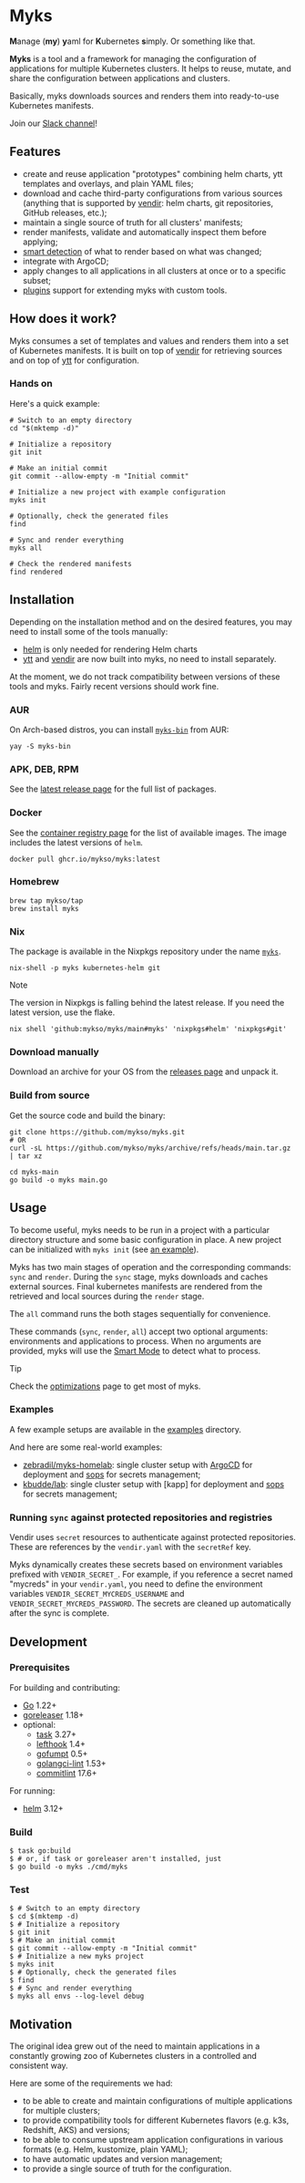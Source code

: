 # Myks

**M**anage (**my**) **y**aml for **K**ubernetes **s**imply. Or something like
that.

**Myks** is a tool and a framework for managing the configuration of
applications for multiple Kubernetes clusters. It helps to reuse, mutate, and
share the configuration between applications and clusters.

Basically, myks downloads sources and renders them into ready-to-use Kubernetes
manifests.

Join our [Slack channel](https://kubernetes.slack.com/archives/C06BVDBHZC2)!

## Features

- create and reuse application "prototypes" combining helm charts, ytt templates
  and overlays, and plain YAML files;
- download and cache third-party configurations from various sources (anything
  that is supported by [vendir]: helm charts, git repositories, GitHub releases,
  etc.);
- maintain a single source of truth for all clusters' manifests;
- render manifests, validate and automatically inspect them before applying;
- [smart detection](/docs/smart-mode.md) of what to render based on what was
  changed;
- integrate with ArgoCD;
- apply changes to all applications in all clusters at once or to a specific
  subset;
- [plugins](/docs/plugins.md) support for extending myks with custom tools.

## How does it work?

Myks consumes a set of templates and values and renders them into a set of
Kubernetes manifests. It is built on top of [vendir] for retrieving sources and
on top of [ytt] for configuration.

### Hands on

Here's a quick example:

```shell
# Switch to an empty directory
cd "$(mktemp -d)"

# Initialize a repository
git init

# Make an initial commit
git commit --allow-empty -m "Initial commit"

# Initialize a new project with example configuration
myks init

# Optionally, check the generated files
find

# Sync and render everything
myks all

# Check the rendered manifests
find rendered
```

## Installation

Depending on the installation method and on the desired features, you may need
to install some of the tools manually:

- [helm] is only needed for rendering Helm charts
- [ytt] and [vendir] are now built into myks, no need to install separately.

At the moment, we do not track compatibility between versions of these tools and
myks. Fairly recent versions should work fine.

### AUR

On Arch-based distros, you can install
[`myks-bin`](https://aur.archlinux.org/packages/myks-bin/) from AUR:

```shell
yay -S myks-bin
```

### APK, DEB, RPM

See the [latest release page](https://github.com/mykso/myks/releases/latest) for
the full list of packages.

### Docker

See the
[container registry page](https://github.com/mykso/myks/pkgs/container/myks) for
the list of available images. The image includes the latest versions of `helm`.

```shell
docker pull ghcr.io/mykso/myks:latest
```

### Homebrew

```
brew tap mykso/tap
brew install myks
```

### Nix

The package is available in the Nixpkgs repository under the name
[`myks`](https://search.nixos.org/packages?channel=unstable&show=myks&from=0&size=50&sort=relevance&type=packages&query=myks).

```
nix-shell -p myks kubernetes-helm git
```

> [!NOTE]  
> The version in Nixpkgs is falling behind the latest release. If you need the
> latest version, use the flake.
>
> ```shell
> nix shell 'github:mykso/myks/main#myks' 'nixpkgs#helm' 'nixpkgs#git'
> ```

### Download manually

Download an archive for your OS from the
[releases page](https://github.com/mykso/myks/releases) and unpack it.

### Build from source

Get the source code and build the binary:

```shell
git clone https://github.com/mykso/myks.git
# OR
curl -sL https://github.com/mykso/myks/archive/refs/heads/main.tar.gz | tar xz

cd myks-main
go build -o myks main.go
```

## Usage

To become useful, myks needs to be run in a project with a particular directory
structure and some basic configuration in place. A new project can be
initialized with `myks init` (see [an example](#hands-on)).

Myks has two main stages of operation and the corresponding commands: `sync` and
`render`. During the `sync` stage, myks downloads and caches external sources.
Final kubernetes manifests are rendered from the retrieved and local sources
during the `render` stage.

The `all` command runs the both stages sequentially for convenience.

These commands (`sync`, `render`, `all`) accept two optional arguments:
environments and applications to process. When no arguments are provided, myks
will use the [Smart Mode](/docs/smart-mode.md) to detect what to process.

> [!TIP]  
> Check the [optimizations](/docs/optimizations.md) page to get most of myks.

### Examples

A few example setups are available in the [examples](/examples) directory.

And here are some real-world examples:

- [zebradil/myks-homelab](https://github.com/zebradil/myks-homelab): single
  cluster setup with [ArgoCD] for deployment and [sops] for secrets management;
- [kbudde/lab](https://github.com/kbudde/lab): single cluster setup with [kapp]
  for deployment and [sops] for secrets management;

### Running `sync` against protected repositories and registries

Vendir uses `secret` resources to authenticate against protected repositories.
These are references by the `vendir.yaml` with the `secretRef` key.

Myks dynamically creates these secrets based on environment variables prefixed
with `VENDIR_SECRET_`. For example, if you reference a secret named "mycreds" in
your `vendir.yaml`, you need to define the environment variables
`VENDIR_SECRET_MYCREDS_USERNAME` and `VENDIR_SECRET_MYCREDS_PASSWORD`. The
secrets are cleaned up automatically after the sync is complete.

## Development

### Prerequisites

For building and contributing:

- [Go](https://golang.org/) 1.22+
- [goreleaser](https://goreleaser.com/) 1.18+
- optional:
  - [task](https://taskfile.dev/) 3.27+
  - [lefthook](https://github.com/evilmartians/lefthook) 1.4+
  - [gofumpt](https://github.com/mvdan/gofumpt) 0.5+
  - [golangci-lint](https://golangci-lint.run/) 1.53+
  - [commitlint](https://commitlint.js.org/#/) 17.6+

For running:

- [helm] 3.12+

### Build

```console
$ task go:build
$ # or, if task or goreleaser aren't installed, just
$ go build -o myks ./cmd/myks
```

### Test

```console
$ # Switch to an empty directory
$ cd $(mktemp -d)
$ # Initialize a repository
$ git init
$ # Make an initial commit
$ git commit --allow-empty -m "Initial commit"
$ # Initialize a new myks project
$ myks init
$ # Optionally, check the generated files
$ find
$ # Sync and render everything
$ myks all envs --log-level debug
```

## Motivation

The original idea grew out of the need to maintain applications in a constantly
growing zoo of Kubernetes clusters in a controlled and consistent way.

Here are some of the requirements we had:

- to be able to create and maintain configurations of multiple applications for
  multiple clusters;
- to provide compatibility tools for different Kubernetes flavors (e.g. k3s,
  Redshift, AKS) and versions;
- to be able to consume upstream application configurations in various formats
  (e.g. Helm, kustomize, plain YAML);
- to have automatic updates and version management;
- to provide a single source of truth for the configuration.

[//]: # 'Links'
[ArgoCD]: https://argoproj.github.io/cd/
[helm]: https://helm.sh/
[sops]: https://github.com/getsops/sops
[vendir]: https://carvel.dev/vendir/
[ytt]: https://carvel.dev/ytt/
